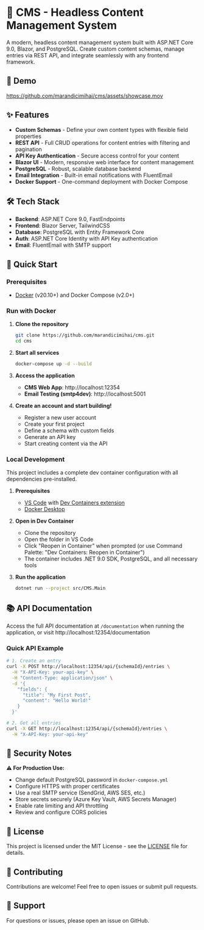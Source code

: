 # 🚀 CMS - Headless Content Management System

A modern, headless content management system built with ASP.NET Core 9.0, Blazor, and PostgreSQL. Create custom content schemas, manage entries via REST API, and integrate seamlessly with any frontend framework.

## 🎥 Demo

https://github.com/marandicimihai/cms/assets/showcase.mov

## ✨ Features

- **Custom Schemas** - Define your own content types with flexible field properties
- **REST API** - Full CRUD operations for content entries with filtering and pagination
- **API Key Authentication** - Secure access control for your content
- **Blazor UI** - Modern, responsive web interface for content management
- **PostgreSQL** - Robust, scalable database backend
- **Email Integration** - Built-in email notifications with FluentEmail
- **Docker Support** - One-command deployment with Docker Compose

## 🛠️ Tech Stack

- **Backend**: ASP.NET Core 9.0, FastEndpoints
- **Frontend**: Blazor Server, TailwindCSS
- **Database**: PostgreSQL with Entity Framework Core
- **Auth**: ASP.NET Core Identity with API Key authentication
- **Email**: FluentEmail with SMTP support

## 🚦 Quick Start

### Prerequisites

- [Docker](https://www.docker.com/get-started) (v20.10+) and Docker Compose (v2.0+)

### Run with Docker

1. **Clone the repository**
   ```bash
   git clone https://github.com/marandicimihai/cms.git
   cd cms
   ```

2. **Start all services**
   ```bash
   docker-compose up -d --build
   ```

3. **Access the application**
   - **CMS Web App**: http://localhost:12354
   - **Email Testing (smtp4dev)**: http://localhost:5001

4. **Create an account and start building!**
   - Register a new user account
   - Create your first project
   - Define a schema with custom fields
   - Generate an API key
   - Start creating content via the API

### Local Development

This project includes a complete dev container configuration with all dependencies pre-installed.

1. **Prerequisites**
   - [VS Code](https://code.visualstudio.com/) with [Dev Containers extension](https://marketplace.visualstudio.com/items?itemName=ms-vscode-remote.remote-containers)
   - [Docker Desktop](https://www.docker.com/products/docker-desktop)

2. **Open in Dev Container**
   - Clone the repository
   - Open the folder in VS Code
   - Click "Reopen in Container" when prompted (or use Command Palette: "Dev Containers: Reopen in Container")
   - The container includes .NET 9.0 SDK, PostgreSQL, and all necessary tools

3. **Run the application**
   ```bash
   dotnet run --project src/CMS.Main
   ```

## 📚 API Documentation

Access the full API documentation at `/documentation` when running the application, or visit http://localhost:12354/documentation

### Quick API Example

```bash
# 1. Create an entry
curl -X POST http://localhost:12354/api/{schemaId}/entries \
  -H "X-API-Key: your-api-key" \
  -H "Content-Type: application/json" \
  -d '{
    "fields": {
      "title": "My First Post",
      "content": "Hello World!"
    }
  }'

# 2. Get all entries
curl -X GET http://localhost:12354/api/{schemaId}/entries \
  -H "X-API-Key: your-api-key"
```

## 🔐 Security Notes

**⚠️ For Production Use:**

- Change default PostgreSQL password in `docker-compose.yml`
- Configure HTTPS with proper certificates
- Use a real SMTP service (SendGrid, AWS SES, etc.)
- Store secrets securely (Azure Key Vault, AWS Secrets Manager)
- Enable rate limiting and API throttling
- Review and configure CORS policies

## 📝 License

This project is licensed under the MIT License - see the [LICENSE](LICENSE) file for details.

## 🤝 Contributing

Contributions are welcome! Feel free to open issues or submit pull requests.

## 📧 Support

For questions or issues, please open an issue on GitHub.
